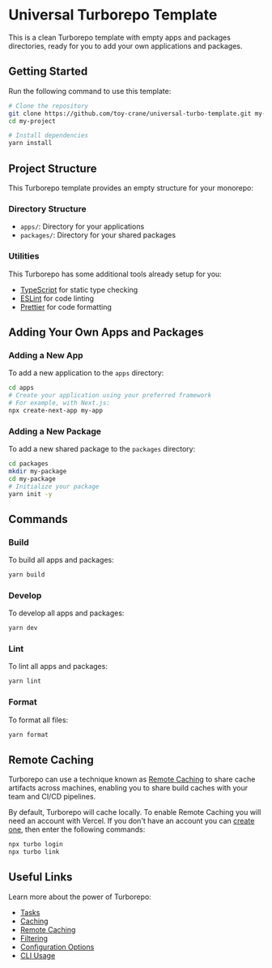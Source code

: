 # Universal Turborepo Template

This is a clean Turborepo template with empty apps and packages directories,
ready for you to add your own applications and packages.

## Getting Started

Run the following command to use this template:

```sh
# Clone the repository
git clone https://github.com/toy-crane/universal-turbo-template.git my-project
cd my-project

# Install dependencies
yarn install
```

## Project Structure

This Turborepo template provides an empty structure for your monorepo:

### Directory Structure

- `apps/`: Directory for your applications
- `packages/`: Directory for your shared packages

### Utilities

This Turborepo has some additional tools already setup for you:

- [TypeScript](https://www.typescriptlang.org/) for static type checking
- [ESLint](https://eslint.org/) for code linting
- [Prettier](https://prettier.io) for code formatting

## Adding Your Own Apps and Packages

### Adding a New App

To add a new application to the `apps` directory:

```sh
cd apps
# Create your application using your preferred framework
# For example, with Next.js:
npx create-next-app my-app
```

### Adding a New Package

To add a new shared package to the `packages` directory:

```sh
cd packages
mkdir my-package
cd my-package
# Initialize your package
yarn init -y
```

## Commands

### Build

To build all apps and packages:

```sh
yarn build
```

### Develop

To develop all apps and packages:

```sh
yarn dev
```

### Lint

To lint all apps and packages:

```sh
yarn lint
```

### Format

To format all files:

```sh
yarn format
```

## Remote Caching

Turborepo can use a technique known as
[Remote Caching](https://turbo.build/repo/docs/core-concepts/remote-caching) to
share cache artifacts across machines, enabling you to share build caches with
your team and CI/CD pipelines.

By default, Turborepo will cache locally. To enable Remote Caching you will need
an account with Vercel. If you don't have an account you can
[create one](https://vercel.com/signup?utm_source=turborepo-examples), then
enter the following commands:

```sh
npx turbo login
npx turbo link
```

## Useful Links

Learn more about the power of Turborepo:

- [Tasks](https://turbo.build/repo/docs/core-concepts/monorepos/running-tasks)
- [Caching](https://turbo.build/repo/docs/core-concepts/caching)
- [Remote Caching](https://turbo.build/repo/docs/core-concepts/remote-caching)
- [Filtering](https://turbo.build/repo/docs/core-concepts/monorepos/filtering)
- [Configuration Options](https://turbo.build/repo/docs/reference/configuration)
- [CLI Usage](https://turbo.build/repo/docs/reference/command-line-reference)
